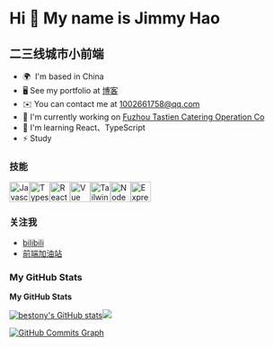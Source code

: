 # Hi 👋 My name is Jimmy Hao

## 二三线城市小前端

- 🌍  I'm based in China
- 🖥️ See my portfolio at [博客](http://www.jimmyxuexue.top)
- ✉️ You can contact me at [1002661758@qq.com](mailto:1002661758@qq.com)
- 🚀 I'm currently working on [Fuzhou Tastien Catering Operation Co](https://www.tastien.com/)
- 🧠 I'm learning React、TypeScript
- ⚡ Study

### 技能

<p align="left"><a href="https://developer.mozilla.org/en-US/docs/Web/JavaScript" target="_blank" rel="noreferrer"><img src="https://cdn.jsdelivr.net/gh/devicons/devicon/icons/javascript/javascript-original.svg" width="36" height="36" alt="Javascript" /></a><a href="https://www.typescriptlang.org/" target="_blank" rel="noreferrer"><img src="https://cdn.jsdelivr.net/gh/devicons/devicon/icons/typescript/typescript-original.svg" width="36" height="36" alt="Typescript" /></a><a href="https://reactjs.org/" target="_blank" rel="noreferrer"><img src="https://cdn.jsdelivr.net/gh/devicons/devicon/icons/react/react-original.svg" width="36" height="36" alt="React" /></a><a href="https://vuejs.org/" target="_blank" rel="noreferrer"><img src="https://cdn.jsdelivr.net/gh/devicons/devicon/icons/vuejs/vuejs-plain.svg" width="36" height="36" alt="Vue" /></a><a href="https://tailwindcss.com/" target="_blank" rel="noreferrer"><img src="https://cdn.jsdelivr.net/gh/devicons/devicon/icons/tailwindcss/tailwindcss-plain.svg" width="36" height="36" alt="TailwindCSS" /></a><a href="https://nodejs.org/en/" target="_blank" rel="noreferrer"><img src="https://cdn.jsdelivr.net/gh/devicons/devicon/icons/nodejs/nodejs-original.svg" width="36" height="36" alt="NodeJS" /></a><a href="https://expressjs.com/" target="_blank" rel="noreferrer"><img src="https://cdn.jsdelivr.net/gh/devicons/devicon/icons/express/express-original.svg" width="36" height="36" alt="ExpressJS" /></a></p>

### 关注我

- [bilibili](https://space.bilibili.com/304985153)
- [前端加油站](http://www.jimmyxuexue.top)

### My GitHub Stats

<b>My GitHub Stats</b>

<a href="http://www.github.com/Jimmylxue"><img src="https://github-readme-stats.vercel.app/api?username=Jimmylxue&show_icons=true&hide=&count_private=true&title_color=3382ed&text_color=ffffff&icon_color=3382ed&bg_color=1c1917&hide_border=true&show_icons=true" alt="bestony's GitHub stats" /></a><a href="http://www.github.com/Jimmylxue"><img src="https://github-readme-streak-stats.herokuapp.com/?user=Jimmylxue&stroke=ffffff&background=1c1917&ring=3382ed&fire=3382ed&currStreakNum=ffffff&currStreakLabel=3382ed&sideNums=ffffff&sideLabels=ffffff&dates=ffffff&hide_border=true" /></a>

<a href="http://www.github.com/Jimmylxue"><img src="https://activity-graph.herokuapp.com/graph?username=Jimmylxue&bg_color=1c1917&color=ffffff&line=3382ed&point=ffffff&area_color=1c1917&area=true&hide_border=true&custom_title=GitHub%20Commits%20Graph" alt="GitHub Commits Graph" /></a>
